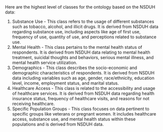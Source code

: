 Here are the highest level of classes for the ontology based on the NSDUH data:

1. Substance Use - This class refers to the usage of different substances such as tobacco, alcohol, and illicit drugs. It is derived from NSDUH data regarding substance use, including aspects like age of first use, frequency of use, quantity of use, and perceptions related to substance use.
2. Mental Health - This class pertains to the mental health status of respondents. It is derived from NSDUH data relating to mental health treatment, suicidal thoughts and behaviors, serious mental illness, and mental health service utilization.
3. Demographics - This class describes the socio-economic and demographic characteristics of respondents. It is derived from NSDUH data including variables such as age, gender, race/ethnicity, education level, income, employment status, and marital status.
4. Healthcare Access - This class is related to the accessibility and usage of healthcare services. It is derived from NSDUH data regarding health insurance status, frequency of healthcare visits, and reasons for not receiving healthcare.
5. Specific Population Groups - This class focuses on data pertinent to specific groups like veterans or pregnant women. It includes healthcare access, substance use, and mental health status within these populations and is derived from NSDUH data.
